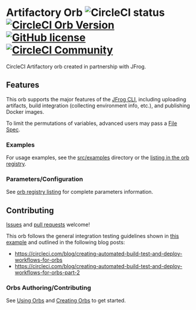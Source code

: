 # Artifactory Orb ![CircleCI status](https://circleci.com/gh/CircleCI-Public/artifactory-orb.svg "CircleCI status") [![CircleCI Orb Version](https://img.shields.io/badge/endpoint.svg?url=https://orb-badge.cci.feliciano.tech/circleci/artifactory)](https://circleci.com/orbs/registry/orb/circleci/artifactory) [![GitHub license](https://img.shields.io/badge/license-MIT-blue.svg)](https://raw.githubusercontent.com/CircleCI-Public/artifactory-orb/master/LICENSE) [![CircleCI Community](https://img.shields.io/badge/community-CircleCI%20Discuss-343434.svg)](https://discuss.circleci.com/c/orbs)

CircleCI Artifactory orb created in partnership with JFrog.

## Features
This orb supports the major features of the [JFrog CLI](https://jfrog.com/confluence/display/CLI/CLI+for+JFrog+Artifactory), including uploading artifacts, build integration (collecting environment info, etc.), and publishing Docker images.

To limit the permutations of variables, advanced users may pass a [File Spec](https://jfrog.com/confluence/display/CLI/CLI+for+JFrog+Artifactory#CLIforJFrogArtifactory-UsingFileSpecs).

### Examples
For usage examples, see the [src/examples](https://github.com/CircleCI-Public/artifactory-orb/tree/master/src/examples) directory or the [listing in the orb registry](https://circleci.com/orbs/registry/orb/circleci/artifactory).

### Parameters/Configuration
See [orb registry listing](https://circleci.com/orbs/registry/orb/circleci/artifactory) for complete parameters information.

## Contributing
[Issues](https://github.com/CircleCI-Public/artifactory-orb/issues) and [pull requests](https://github.com/CircleCI-Public/artifactory-orb/pulls) welcome!

This orb follows the general integration testing guidelines shown in [this example](https://github.com/circleci-public/orb-tools-orb#examples) and outlined in the following blog posts:

- https://circleci.com/blog/creating-automated-build-test-and-deploy-workflows-for-orbs
- https://circleci.com/blog/creating-automated-build-test-and-deploy-workflows-for-orbs-part-2

### Orbs Authoring/Contributing
See [Using Orbs](https://circleci.com/docs/2.0/using-orbs) and [Creating Orbs](https://circleci.com/docs/2.0/creating-orbs) to get started.

